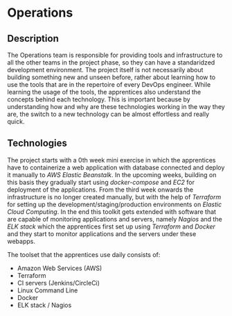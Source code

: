 # Operations

## Description

The Operations team is responsible for providing tools and infrastructure to all the other teams in the project phase, so they can have a standaridzed development environment. The project itself is not necessarily about building something new and unseen before, rather about learning how to use the tools that are in the repertoire of every DevOps engineer. While learning the usage of the tools, the apprentices also understand the concepts behind each technology. This is important because by understanding how and why are these technologies working in the way they are, the switch to a new technology can be almost effortless and really quick.

## Technologies

The project starts with a 0th week mini exercise in which the apprentices have to containerize a web application with database connected and deploy it manually to *AWS Elastic Beanstalk*. 
In the upcoming weeks, building on this basis they gradually start using *docker-compose* and *EC2* for deployment of the applications. From the third week onwards the infrastructure is no longer created manually, but with the help of *Terraform* for setting up the development/staging/production environments on *Elastic Cloud Computing*. 
In the end this toolkit gets extended with software that are capable of monitoring applications and servers, namely *Nagios* and the *ELK stack* which the apprentices first set up using *Terraform* and *Docker* and they start to monitor applications and the servers under these webapps.

The toolset that the apprentices use daily consists of:

- Amazon Web Services (AWS)
- Terraform
- CI servers (Jenkins/CircleCi)
- Linux Command Line 
- Docker
- ELK stack / Nagios